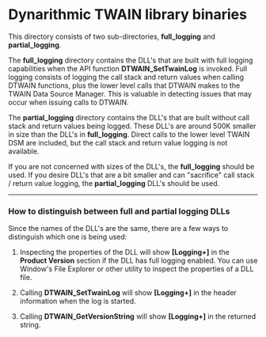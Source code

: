 # Dynarithmic TWAIN library binaries

This directory consists of two sub-directories, **full_logging** and **partial_logging**.

The **full_logging** directory contains the DLL's that are built with full logging capabilities when the API function **DTWAIN_SetTwainLog** is invoked.  Full logging consists of logging the call stack and return values when calling DTWAIN functions, plus the lower level calls that DTWAIN makes to the TWAIN Data Source Manager.  This is valuable in detecting issues that may occur when issuing calls to DTWAIN.

The **partial_logging** directory contains the DLL's that are built without call stack and return values being logged.  These DLL's are around 500K smaller in size than the DLL's in **full_logging**.  Direct calls to the lower level TWAIN DSM are included, but the call stack and return value logging is not available.

If you are not concerned with sizes of the DLL's, the **full_logging** should be used.  If you desire DLL's that are a bit smaller and can "sacrifice" call stack / return value logging, the **partial_logging** DLL's should be used.

----

### How to distinguish between full and partial logging DLLs
Since the names of the DLL's are the same, there are a few ways to distinguish which one is being used:

1) Inspecting the properties of the DLL will show **[Logging+]** in the **Product Version** section if the DLL has full logging enabled.  You can use Window's File Explorer or other utility to inspect the properties of a DLL file.

2) Calling **DTWAIN_SetTwainLog** will show **[Logging+]** in the header information when the log is started.

3) Calling **DTWAIN_GetVersionString** will show **[Logging+]** in the returned string.
